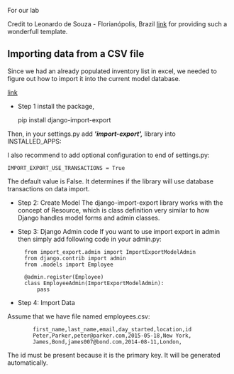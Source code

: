 For our lab

Credit to  Leonardo de Souza - Florianópolis, Brazil [link](https://github.com/Leonardo8133/stock_manage) for providing such a wonderfull template.


## Importing data from a CSV file
Since we had an already populated inventory list in excel, we needed to figure out how to import it into the current model database.

[link](https://dev.to/coderasha/how-to-export-import-data-django-package-series-3-39mk)

- Step 1 install the package, 

    pip install django-import-export

Then, in your settings.py add ***'import-export',*** library into INSTALLED_APPS:

I also recommend to add optional configuration to end of settings.py:

    IMPORT_EXPORT_USE_TRANSACTIONS = True

The default value is False. It determines if the library will use database transactions on data import.

- Step 2: Create Model
The django-import-export library works with the concept of Resource, which is class definition very similar to how Django handles model forms and admin classes.

- Step 3: Django Admin code
If you want to use import export in admin then simply add following code in your admin.py:

        from import_export.admin import ImportExportModelAdmin
        from django.contrib import admin
        from .models import Employee

        @admin.register(Employee)
        class EmployeeAdmin(ImportExportModelAdmin):
            pass

- Step 4: Import Data

Assume that we have file named employees.csv:

            first_name,last_name,email,day_started,location,id
            Peter,Parker,peter@parker.com,2015-05-18,New York,
            James,Bond,james007@bond.com,2014-08-11,London,


The id must be present because it is the primary key. It will be generated automatically.


